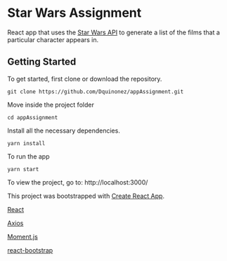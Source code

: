 # Star Wars Assignment

React app that uses the [Star Wars API](http://swapi.co) to generate a list of the films that a particular character appears in.

Getting Started
---------------

To get started, first clone or download the repository.

```git clone https://github.com/Dquinonez/appAssignment.git```

Move inside the project folder

```cd appAssignment```

Install all the necessary dependencies.

```yarn install```

To run the app

```yarn start```

To view the project, go to: http://localhost:3000/

This project was bootstrapped with [Create React App](https://github.com/facebookincubator/create-react-app).

[React](https://reactjs.org/)

[Axios](https://github.com/axios/axios)

[Moment.js](https://momentjs.com/)

[react-bootstrap](https://react-bootstrap.github.io/)
